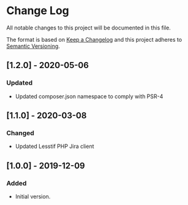 # Change Log
All notable changes to this project will be documented in this file.

The format is based on [Keep a Changelog](http://keepachangelog.com/)
and this project adheres to [Semantic Versioning](http://semver.org/).

## [1.2.0] - 2020-05-06
### Updated
- Updated composer.json namespace to comply with PSR-4

## [1.1.0] - 2020-03-08
### Changed
- Updated Lesstif PHP Jira client

## [1.0.0] - 2019-12-09
### Added
- Initial version.

